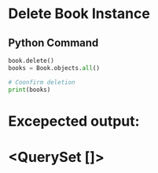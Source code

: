 # Delete Book Instance

## Python Command

```python
book.delete()
books = Book.objects.all()

# Coonfirm deletion
print(books)
```

# Excepected output:

# <QuerySet []>
